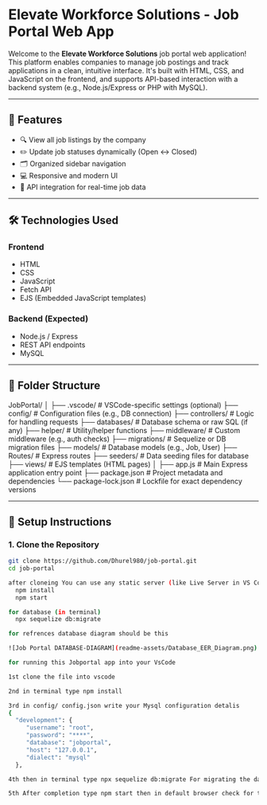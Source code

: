 # Elevate Workforce Solutions - Job Portal Web App

Welcome to the **Elevate Workforce Solutions** job portal web application!  
This platform enables companies to manage job postings and track applications in a clean, intuitive interface. It's built with HTML, CSS, and JavaScript on the frontend, and supports API-based interaction with a backend system (e.g., Node.js/Express or PHP with MySQL).

---

## 🌟 Features

- 🔍 View all job listings by the company
- ✏️ Update job statuses dynamically (Open ↔ Closed)
- 🗂 Organized sidebar navigation
- 💻 Responsive and modern UI
- 📡 API integration for real-time job data

---

## 🛠️ Technologies Used

### Frontend
- HTML
- CSS
- JavaScript
- Fetch API
- EJS (Embedded JavaScript templates)

### Backend (Expected)
- Node.js / Express 
- REST API endpoints
- MySQL

---

## 📁 Folder Structure
JobPortal/
│
├── .vscode/             # VSCode-specific settings (optional)
├── config/              # Configuration files (e.g., DB connection)
├── controllers/         # Logic for handling requests
├── databases/           # Database schema or raw SQL (if any)
├── helper/              # Utility/helper functions
├── middleware/          # Custom middleware (e.g., auth checks)
├── migrations/          # Sequelize or DB migration files
├── models/              # Database models (e.g., Job, User)
├── Routes/              # Express routes
├── seeders/             # Data seeding files for database
├── views/               # EJS templates (HTML pages)
│
├── app.js               # Main Express application entry point
├── package.json         # Project metadata and dependencies
└── package-lock.json    # Lockfile for exact dependency versions




---

## 🔧 Setup Instructions

### 1. Clone the Repository

```bash
git clone https://github.com/Dhurel980/job-portal.git
cd job-portal

after cloneing You can use any static server (like Live Server in VS Code):
  npm install
  npm start

for database (in terminal) 
  npx sequelize db:migrate

for refrences database diagram should be this

![Job Portal DATABASE-DIAGRAM](readme-assets/Database_EER_Diagram.png)

for running this Jobportal app into your VsCode

1st clone the file into vscode

2nd in terminal type npm install

3rd in config/ config.json write your Mysql configuration detalis
{
  "development": {
     "username": "root",
     "password": "****",
     "database": "jobportal",
     "host": "127.0.0.1",
     "dialect": "mysql"
  },

4th then in terminal type npx sequelize db:migrate For migrating the database on your workbench

5th After completion type npm start then in default browser check for the jobportal rendering.
